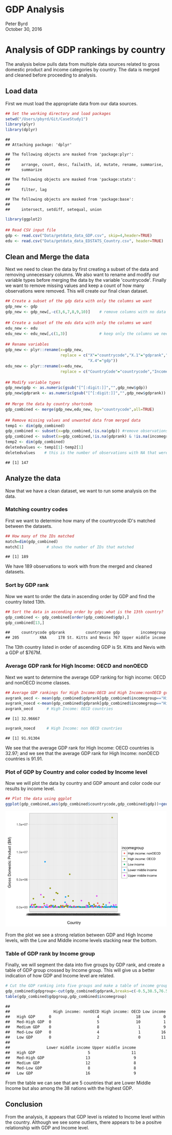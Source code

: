 # GDP Analysis
Peter Byrd  
October 30, 2016  

# Analysis of GDP rankings by country

The analysis below pulls data from multiple data sources related to gross domestic product and income categories by country.  The data is merged and cleaned before proceeding to analysis.

## Load data
First we must load the appropriate data from our data sources.


```r
## Set the working directory and load packages
setwd("/Users/pbyrd/Git/CaseStudy1")
library(plyr)
library(dplyr)
```

```
## 
## Attaching package: 'dplyr'
```

```
## The following objects are masked from 'package:plyr':
## 
##     arrange, count, desc, failwith, id, mutate, rename, summarise,
##     summarize
```

```
## The following objects are masked from 'package:stats':
## 
##     filter, lag
```

```
## The following objects are masked from 'package:base':
## 
##     intersect, setdiff, setequal, union
```

```r
library(ggplot2)

## Read CSV input file
gdp <- read.csv("Data/getdata_data_GDP.csv", skip=4,header=TRUE)
edu <- read.csv("Data/getdata_data_EDSTATS_Country.csv", header=TRUE)
```

## Clean and Merge the data

Next we need to clean the data by first creating a subset of the data and removing unnecessary columns.  We also want to rename and modify our variable types before merging the data by the variable 'countrycode'.  Finally we want to remove missing values and keep a count of how many observations were removed.  This will create our final clean dataset.


```r
## Create a subset of the gdp data with only the columns we want
gdp_new <- gdp
gdp_new <- gdp_new[,-c(3,6,7,8,9,10)]    # remove columns with no data

## Create a subset of the edu data with only the columns we want
edu_new <- edu
edu_new <- edu_new[,c(1,3)]              # keep only the columns we need for our analysis

## Rename variables
gdp_new <- plyr::rename(x=gdp_new,
                        replace = c("X"="countrycode","X.1"="gdprank","X.3"="countryname",
                                    "X.4"="gdp"))
edu_new <- plyr::rename(x=edu_new,
                        replace = c("CountryCode"="countrycode","Income.Group"="incomegroup"))

## Modify variable types
gdp_new$gdp <- as.numeric(gsub("[^[:digit:]]","",gdp_new$gdp))
gdp_new$gdprank <- as.numeric(gsub("[^[:digit:]]","",gdp_new$gdprank))

## Merge the data by country shortcode
gdp_combined <- merge(gdp_new,edu_new, by="countrycode",all=TRUE)

## Remove missing values and unwanted data from merged data
temp1 <- dim(gdp_combined)
gdp_combined <- subset(x=gdp_combined,!is.na(gdp)) #remove observations without GDP data
gdp_combined <- subset(x=gdp_combined,!is.na(gdprank) & !is.na(incomegroup)) #remove observations not in ranking
temp2 <- dim(gdp_combined)
deletedvalues <- temp1[1]-temp2[1]
deletedvalues    # this is the number of observations with NA that were deleted
```

```
## [1] 147
```

## Analyze the data

Now that we have a clean dataset, we want to run some analysis on the data.  

### Matching country codes

First we want to determine how many of the countrycode ID's matched between the datasets. 


```r
## How many of the IDs matched
match=dim(gdp_combined)
match[1]          # shows the number of IDs that matched
```

```
## [1] 189
```

We have 189 observations to work with from the merged and cleaned datasets.

### Sort by GDP rank

Now we want to order the data in ascending order by GDP and find the country listed 13th.


```r
## Sort the data in ascending order by gdp; what is the 13th country?
gdp_combined <- gdp_combined[order(gdp_combined$gdp),]
gdp_combined[13,]
```

```
##     countrycode gdprank         countryname gdp         incomegroup
## 205         KNA     178 St. Kitts and Nevis 767 Upper middle income
```

The 13th country listed in order of ascending GDP is St. Kitts and Nevis with a GDP of $767M.

### Average GDP rank for High Income: OECD and nonOECD

Next we want to determine the average GDP ranking for high income: OECD and nonOECD income classes.  


```r
## Average GDP rankings for High Income:OECD and High Income:nonOECD groups?
avgrank_oecd <- mean(gdp_combined$gdprank[gdp_combined$incomegroup=="High income: OECD"])
avgrank_noecd <-mean(gdp_combined$gdprank[gdp_combined$incomegroup=="High income: nonOECD"])
avgrank_oecd      # High Income: OECD countries
```

```
## [1] 32.96667
```

```r
avgrank_noecd     # High Income: non OECD countries
```

```
## [1] 91.91304
```

We see that the average GDP rank for High Income: OECD countries is 32.97;
and we see that the average GDP rank for High Income: nonOECD countries is 91.91.

### Plot of GDP by Country and color coded by Income level

Now we will plot the data by country and GDP amount and color code our results by income level.


```r
## Plot the data using ggplot
ggplot(gdp_combined,aes(gdp_combined$countrycode,gdp_combined$gdp))+geom_point(aes(col=incomegroup))+xlab("\n Country")+ylab("Gross Domestic Product ($M)\n")+theme_light()
```

![](GDPAnalysis_files/figure-html/unnamed-chunk-6-1.png)<!-- -->

From the plot we see a strong relation between GDP and High Income levels, with the Low and Middle income levels stacking near the bottom.

### Table of GDP rank by Income group

Finally, we will segment the data into five groups by GDP rank, and create a table of GDP group crossed by Income group.  This will give us a better indication of how GDP and Income level are related.  


```r
# Cut the GDP ranking into five groups and make a table of income group vs gdprank
gdp_combined$gdpgroup<-cut(gdp_combined$gdprank,breaks=c(-0.5,38.5,76.5,114.5,152.5,190.5),labels=c("High GDP","Med-High GDP","Medium GDP","Med-Low GDP","Low GDP"))
table(gdp_combined$gdpgroup,gdp_combined$incomegroup)
```

```
##               
##                   High income: nonOECD High income: OECD Low income
##   High GDP      0                    4                18          0
##   Med-High GDP  0                    5                10          1
##   Medium GDP    0                    8                 1          9
##   Med-Low GDP   0                    4                 1         16
##   Low GDP       0                    2                 0         11
##               
##                Lower middle income Upper middle income
##   High GDP                       5                  11
##   Med-High GDP                  13                   9
##   Medium GDP                    12                   8
##   Med-Low GDP                    8                   8
##   Low GDP                       16                   9
```

From the table we can see that are 5 countries that are Lower Middle Income but also among the 38 nations with the highest GDP.

## Conclusion

From the analysis, it appears that GDP level is related to Income level within the country.  Although we see some outliers, there appears to be a positve relationship with GDP and Income level.  
